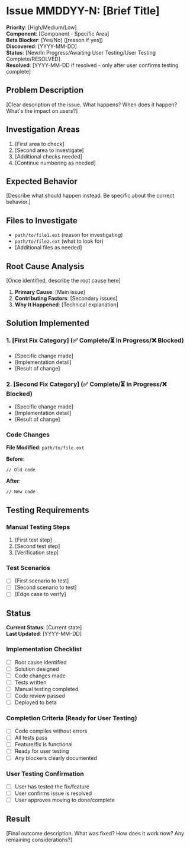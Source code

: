 # Issue MMDDYY-N: [Brief Title]
<!-- Format: MMDDYY-N where MM=month, DD=day, YY=year, N=sequential number for that day (1-20) -->
<!-- Example: 090725-1 for first issue on September 7, 2025 -->

**Priority**: [High/Medium/Low]  
**Component**: [Component - Specific Area]  
**Beta Blocker**: [Yes/No] ([reason if yes])  
**Discovered**: [YYYY-MM-DD]  
**Status**: [New/In Progress/Awaiting User Testing/User Testing Complete/RESOLVED]  
**Resolved**: [YYYY-MM-DD if resolved - only after user confirms testing complete]

## Problem Description

[Clear description of the issue. What happens? When does it happen? What's the impact on users?]

## Investigation Areas

1. [First area to check]
2. [Second area to investigate]
3. [Additional checks needed]
4. [Continue numbering as needed]

## Expected Behavior

[Describe what should happen instead. Be specific about the correct behavior.]

## Files to Investigate

- `path/to/file1.ext` (reason for investigating)
- `path/to/file2.ext` (what to look for)
- [Additional files as needed]

## Root Cause Analysis

[Once identified, describe the root cause here]

1. **Primary Cause**: [Main issue]
2. **Contributing Factors**: [Secondary issues]
3. **Why It Happened**: [Technical explanation]

## Solution Implemented

### 1. [First Fix Category] (✅ Complete/⏳ In Progress/❌ Blocked)
- [Specific change made]
- [Implementation detail]
- [Result of change]

### 2. [Second Fix Category] (✅ Complete/⏳ In Progress/❌ Blocked)
- [Specific change made]
- [Implementation detail]
- [Result of change]

### Code Changes

**File Modified**: `path/to/file.ext`

**Before**:
```language
// Old code
```

**After**:
```language
// New code
```

## Testing Requirements

### Manual Testing Steps
1. [First test step]
2. [Second test step]
3. [Verification step]

### Test Scenarios
- [ ] [First scenario to test]
- [ ] [Second scenario to test]
- [ ] [Edge case to verify]

## Status

**Current Status**: [Current state]  
**Last Updated**: [YYYY-MM-DD]

### Implementation Checklist
- [ ] Root cause identified
- [ ] Solution designed
- [ ] Code changes made
- [ ] Tests written
- [ ] Manual testing completed
- [ ] Code review passed
- [ ] Deployed to beta

### Completion Criteria (Ready for User Testing)
- [ ] Code compiles without errors
- [ ] All tests pass
- [ ] Feature/fix is functional
- [ ] Ready for user testing
- [ ] Any blockers clearly documented

### User Testing Confirmation
- [ ] User has tested the fix/feature
- [ ] User confirms issue is resolved
- [ ] User approves moving to done/complete
<!-- DO NOT move issue to done folder until all above are checked by user -->

## Result

[Final outcome description. What was fixed? How does it work now? Any remaining considerations?]